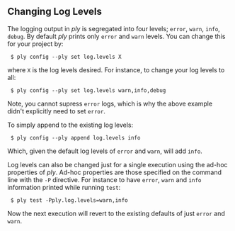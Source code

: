 Changing Log Levels
-------------------

The logging output in _ply_ is segregated into four levels; `error`, `warn`, `info`, `debug`.  By default _ply_ prints only `error` and `warn` levels.  You can change this for your project by:

     $ ply config --ply set log.levels X

where `X` is the log levels desired.  For instance, to change your log levels to all:

     $ ply config --ply set log.levels warn,info,debug

Note, you cannot supress `error` logs, which is why the above example didn't explicitly need to set `error`.  

To simply append to the existing log levels:

     $ ply config --ply append log.levels info

Which, given the default log levels of `error` and `warn`, will add `info`.

Log levels can also be changed just for a single execution using the ad-hoc properties of _ply_.  Ad-hoc properties are those specified on the command line with the `-P` directive.  For instance to have `error`, `warn` and `info` information printed while running `test`:

     $ ply test -Pply.log.levels=warn,info

Now the next execution will revert to the existing defaults of just `error` and `warn`.